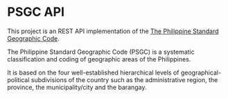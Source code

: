 # PSGC API

This project is an REST API implementation of the [The Philippine Standard Geographic Code](https://psa.gov.ph/classification/psgc/).

The Philippine Standard Geographic Code (PSGC) is a systematic classification and coding of geographic areas of the Philippines.

It is based on the four well-established hierarchical levels of geographical-political subdivisions of the country such as the administrative region, the province, the municipality/city and the barangay.